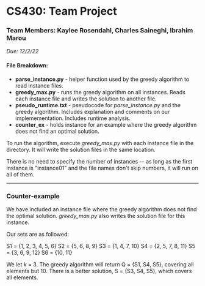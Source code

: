 # CS430: Team Project
### Team Members: Kaylee Rosendahl, Charles Saineghi, Ibrahim Marou
*Due: 12/2/22*

#### File Breakdown: 
- **parse_instance.py** - helper function used by the greedy algorithm to read instance files. 
- **greedy_max.py** - runs the greedy algorithm on all instances. Reads each instance file and writes the solution to another file. 
- **pseudo_runtime.txt** - pseudocode for *parse_instance.py* and the greedy algorithm. Includes explanation and comments on our implemementation. Includes runtime analysis. 
- **counter_ex** - holds instance for an example where the greedy algorithm does not find an optimal solution. 

To run the algorithm, execute *greedy_max.py* with each instance file in the directory. It will write the solution files in the same location. 

There is no need to specify the number of instances -- as long as the first instance is "instance01" and the file names don't skip numbers, it will run on all of them. 

***

### Counter-example
We have included an instance file where the greedy algorithm does not find the optimal solution. *greedy_max.py* also writes the solution file for this instance. 

Our sets are as followed: 

S1 = {1, 2, 3, 4, 5, 6} 
S2 = {5, 6, 8, 9} 
S3 = {1, 4, 7, 10} 
S4 = {2, 5, 7, 8, 11} 
S5 = {3, 6, 9, 12} 
S6 = {10, 11} 

We let *k* = 3. The greedy algorithm will return Q = {S1, S4, S5}, covering all elements but 10. There is a better solution, S = {S3, S4, S5}, which covers all elements. 